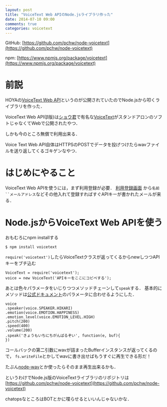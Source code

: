 ```yaml
---
layout: post
title: "VoiceText Web APIのNode.jsライブラリ作った"
date: 2014-07-10 09:00
comments: true
categories: voicetext
---
```


GitHub: [https://github.com/pchw/node-voicetext](https://github.com/pchw/node-voicetext)

npm: [https://www.npmjs.org/package/voicetext](https://www.npmjs.org/package/voicetext)

前説
====

HOYAの[VoiceText Web API](https://cloud.voicetext.jp/webapi)というのが公開されていたのでNode.jsから叩くライブラリを作った．

VoiceText Web API(β版)は[ショウ君](http://dic.nicovideo.jp/a/%E3%82%B7%E3%83%A7%E3%82%A6%E5%90%9B)で有名な[VoiceText](http://voicetext.jp/)がスタンドアロンのソフトじゃなくてWebで公開されたやつ．

しかも今のところ無償で利用出来る．

Voice Text Web API自体はHTTPSのPOSTでデータを投げつけたらwavファイルを送り返してくるゴキゲンなやつ．

はじめにやること
====

VoiceText Web APIを使うには，まず利用登録が必要．
[利用登録画面](https://cloud.voicetext.jp/webapi/api_keys/new) から`名前``メールアドレス`などその他入れて登録すればすぐAPIキーが書かれたメールが来る．

Node.jsからVoiceText Web APIを使う
====

おもむろにnpm installする
```
$ npm install voicetext
```

`require('voicetext')`したらVoiceTextクラスが返ってくるからnewしつつAPIキーをブチ込む
```
VoiceText = require('voicetext');
voice = new VoiceText('APIキーをここにコピペする');
```

あとは色々パラメータをいじりつつメソッドチェーンして`speak`する．
基本的にメソッドは[公式ドキュメント](https://cloud.voicetext.jp/webapi/docs/api)のパラメータに合わせるようにした．
```
voice
.speaker(voice.SPEAKER.HIKARI)
.emotion(voice.EMOTION.HAPPINESS)
.emotion_level(voice.EMOTION_LEVEL.HIGH)
.pitch(200)
.speed(400)
.volume(200)
.speak('きょうもいちにちがんばるぞい', function(e, buf){
})
```
コールバックの第二引数にwavが詰まったBufferインスタンスが返ってくるので，
`fs.writeFile`とかしてwavに書き出せばもうすぐに再生できる形だ！

たぶん[node-wav](https://github.com/TooTallNate/node-wav)とか使ったらそのまま再生出来るかも．

というわけでNode.js版のVoiceTextライブラリのリポジトリは[https://github.com/pchw/node-voicetext](https://github.com/pchw/node-voicetext)

chatopsなところはBOTとかに喋らせるといいんじゃないかな．

